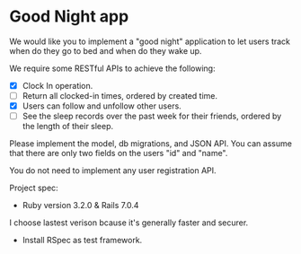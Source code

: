 # Good Night app

We would like you to implement a "good night" application to let users track when do they go to bed and when do they wake up.

We require some RESTful APIs to achieve the following:

- [x] Clock In operation.
- [ ] Return all clocked-in times, ordered by created time.
- [x] Users can follow and unfollow other users.
- [ ] See the sleep records over the past week for their friends, ordered by the length of their sleep.

Please implement the model, db migrations, and JSON API.
You can assume that there are only two fields on the users "id" and "name".

You do not need to implement any user registration API.

Project spec:

* Ruby version 3.2.0 & Rails 7.0.4

I choose lastest verison bcause it's generally faster and securer.

* Install RSpec as test framework.